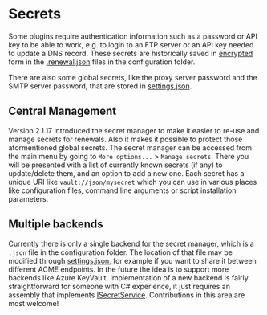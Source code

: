---
---
# Secrets

Some plugins require authentication information such as a password or API key to be able to work, e.g. to login to an FTP server or an API key needed to update a DNS record. These secrets are historically saved in [encrypted](/manual/advanced-use/encryption) form in the [.renewal.json](/manual/advanced-use/renewal-management) files in the configuration folder.

There are also some global secrets, like the proxy server password and the SMTP server password, that are stored in [settings.json](/reference/settings).

## Central Management

Version 2.1.17 introduced the secret manager to make it easier to re-use and manage
secrets for renewals. Also it makes it possible to protect those aformentioned global 
secrets. The secret manager can be accessed from the main menu by going to 
`More options...` > `Manage secrets`. There you will be presented with a list of currently 
known secrets (if any) to update/delete them, and an option to add a new one. Each secret 
has a unique URI like `vault://json/mysecret` which you can use in various places like 
configuration files, command line arguments or script installation parameters.

## Multiple backends

Currently there is only a single backend for the secret manager, which is a `.json` file 
in the configuration folder. The location of that file may be modified through
[settings.json](/reference/settings), for example if you want to share it between different
ACME endpoints. In the future the idea is to support more backends like Azure KeyVault. Implementation of a new backend is fairly straightforward for someone with C# experience, it just requires an assembly that implements [ISecretService](https://github.com/simple-acme/simple-acme/blob/master/src/main.lib/Services/Interfaces/ISecretService.cs). Contributions in this area are most welcome!